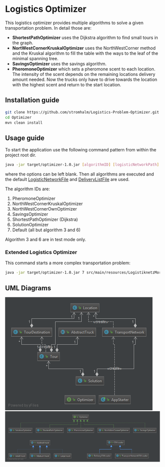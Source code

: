 # Logistics Optimizer
This logistics optimizer provides multiple algorithms to solve a given transportation problem. In detail those are:

* __ShortestPathOptimizer__ uses the Dijkstra algorithm to find small tours in the graph.
* __NortWestCornerKruskalOptimizer__ uses the NorthWestCorner method and the Kruskal algorithm to fill the table with the ways to the leaf of the minimal spanning tree.
* __SavingsOptimizer__ uses the savings algorithm.
* __PheromoneOptimizer__ which sets a pheromone scent to each location. The intensity of the scent depends on the remaining locations delivery amount needed. Now the trucks only have to drive towards the location with the highest scent and return to the start location.

## Installation guide
```bash
git clone https://github.com/stromhalm/Logistics-Problem-Optimizer.git
cd Optimizer
mvn clean install
```

## Usage guide
To start the application use the following command pattern from within the project root dir.
```bash
java -jar target/optimizer-1.0.jar [algorithmID] [logisticNetworkPath] [deliveryListPath]
```
where the options can be left blank. Then all algorithms are executed and the default [LogisticNetworkFile](src/main/resources/Logistiknetz.csv) and [DeliveryListFile](src/main/resources/Lieferliste.csv) are used.

The algorithm IDs are:

1. PheromoneOptimizer
2. NorthWestCornerKruskalOptimizer
3. NorthWestCornerOwnOptimizer
4. SavingsOptimizer
5. ShortestPathOptimizer (Dijkstra)
6. SolutionOptimizer
7. Default (all but algorithm 3 and 6) 

Algorithm 3 and 6 are in test mode only.

### Extended Logistics Optimizer

This command starts a more complex transportation problem:

```bash
java -jar target/optimizer-1.0.jar 7 src/main/resources/LogistiknetzMoreComplex.csv src/main/resources/LieferlisteMoreComplex.csv
```

## UML Diagrams
![](UMLDiagram.png)
![](AuxiliaryClasses.png)

